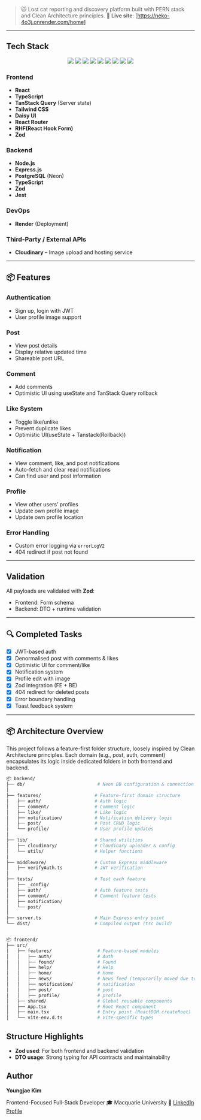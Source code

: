 > 🐱 Lost cat reporting and discovery platform built with PERN stack and Clean Architecture principles.
> 🔗 **Live site**: [https://neko-4o3j.onrender.com/home]

---

## Tech Stack

<p align="center">
  <img src="https://img.shields.io/badge/TypeScript-3178c6?style=for-the-badge&logo=typescript&logoColor=white" />
  <img src="https://img.shields.io/badge/React-61dafb?style=for-the-badge&logo=react&logoColor=black" />
  <img src="https://img.shields.io/badge/React_Hook_Form-EC5990?style=for-the-badge&logo=reacthookform&logoColor=white" />
  <img src="https://img.shields.io/badge/TailwindCSS-38bdf8?style=for-the-badge&logo=tailwind-css&logoColor=white" />
  <img src="https://img.shields.io/badge/Node.js-339933?style=for-the-badge&logo=node.js&logoColor=white" />
  <img src="https://img.shields.io/badge/PostgreSQL-336791?style=for-the-badge&logo=postgresql&logoColor=white" />
  <img src="https://img.shields.io/badge/Jest-C21325?style=for-the-badge&logo=jest&logoColor=white" />
  <img src="https://img.shields.io/badge/Zod-EF4444?style=for-the-badge&logo=zod&logoColor=white" />
  <img src="https://img.shields.io/badge/Render-46E3B7?style=for-the-badge&logo=render&logoColor=black" />

</p>

### Frontend

- **React**
- **TypeScript**
- **TanStack Query** (Server state)
- **Tailwind CSS**
- **Daisy UI**
- **React Router**
- **RHF(React Hook Form)**
- **Zod**

### Backend

- **Node.js**
- **Express.js**
- **PostgreSQL** (Neon)
- **TypeScript**
- **Zod**
- **Jest**

### DevOps

- **Render** (Deployment)

### Third-Party / External APIs

- **Cloudinary** – Image upload and hosting service

---

## 📦 Features

### Authentication

- Sign up, login with JWT
- User profile image support

### Post

- View post details
- Display relative updated time
- Shareable post URL

### Comment

- Add comments
- Optimistic UI using useState and TanStack Query rollback

### Like System

- Toggle like/unlike
- Prevent duplicate likes
- Optimistic UI(useState + Tanstack(Rollback))

### Notification

- View comment, like, and post notifications
- Auto-fetch and clear read notifications
- Can find user and post information

### Profile

- View other users’ profiles
- Update own profile image
- Update own profile location

### Error Handling

- Custom error logging via `errorLogV2`
- 404 redirect if post not found

---

## Validation

All payloads are validated with **Zod**:

- Frontend: Form schema
- Backend: DTO + runtime validation

---

## 🔍 Completed Tasks

- [x] JWT-based auth
- [x] Denormalised post with comments & likes
- [x] Optimistic UI for comment/like
- [x] Notification system
- [x] Profile edit with image
- [x] Zod integration (FE + BE)
- [x] 404 redirect for deleted posts
- [x] Error boundary handling
- [x] Toast feedback system

---

## 📦 Architecture Overview

This project follows a feature-first folder structure, loosely inspired by Clean Architecture principles. Each domain (e.g., post, auth, comment) encapsulates its logic inside dedicated folders in both frontend and backend.

```bash
📦 backend/
├── db/                           # Neon DB configuration & connection
│
├── features/                    # Feature-first domain structure
│   ├── auth/                    # Auth logic
│   ├── comment/                 # Comment logic
│   ├── like/                    # Like logic
│   ├── notification/            # Notification delivery logic
│   ├── post/                    # Post CRUD logic
│   └── profile/                 # User profile updates
│
├── lib/                         # Shared utilities
│   ├── cloudinary/              # Cloudinary uploader & config
│   └── utils/                   # Helper functions
│
├── middleware/                  # Custom Express middleware
│   ├── verifyAuth.ts            # JWT verification
│
├── tests/                       # Test each feature
│   ├── _config/
│   ├── auth/                    # Auth feature tests
│   ├── comment/                 # Comment feature tests
│   ├── notification/
│   └── post/
│
├── server.ts                    # Main Express entry point
└── dist/                        # Compiled output (tsc build)


📦 frontend/
├── src/
│   ├── features/                 # Feature-based modules
│   │   ├── auth/                 # Auth
│   │   ├── found/                # Found
│   │   ├── help/                 # Help
│   │   ├── home/                 # Home
│   │   ├── news/                 # News feed (temporarily moved due to daily API limits)
│   │   ├── notification/         # notification
│   │   ├── post/                 # post
│   │   ├── profile/              # profile
│   ├── shared/                   # Global reusable components
│   ├── App.tsx                   # Root React component
│   ├── main.tsx                  # Entry point (ReactDOM.createRoot)
│   └── vite-env.d.ts             # Vite-specific types
```

## Structure Highlights

- **Zod used**: For both frontend and backend validation
- **DTO usage**: Strong typing for API contracts and maintainability

## Author

**Youngjae Kim**

Frontend-Focused Full-Stack Developer
🎓 Macquarie University
🔗 [LinkedIn Profile](https://www.linkedin.com/in/youngjaekimdeveloper/)
